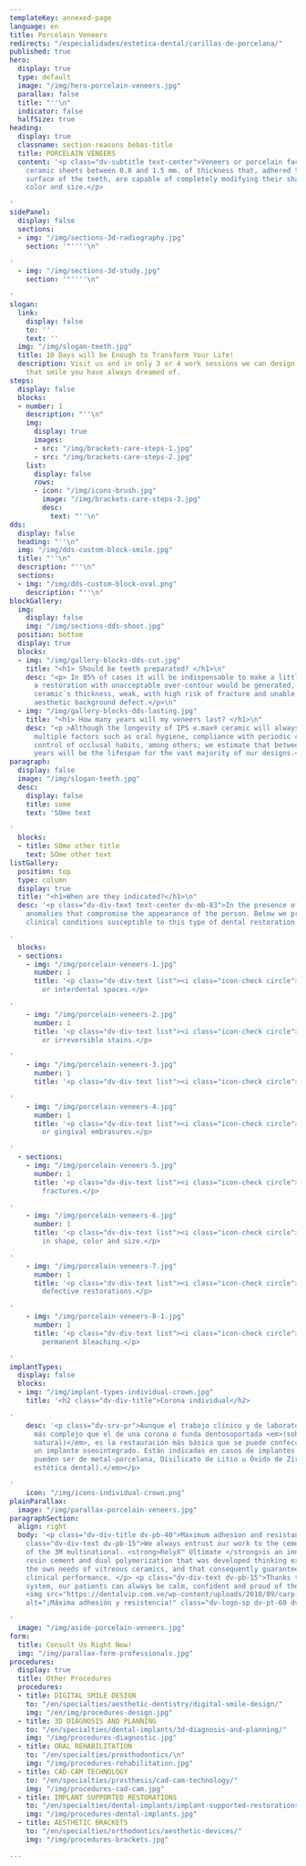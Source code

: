 ```yaml
---
templateKey: annexed-page
language: en
title: Porcelain Veneers
redirects: "/especialidades/estetica-dental/carillas-de-porcelana/"
published: true
hero:
  display: true
  type: default
  image: "/img/hero-porcelain-veneers.jpg"
  parallax: false
  title: "''\n"
  indicator: false
  halfSize: true
heading:
  display: true
  classname: section-reasons bebas-title
  title: PORCELAIN VENEERS
  content: '<p class="dv-subtitle text-center">Veneers or porcelain facets are thin
    ceramic sheets between 0.8 and 1.5 mm. of thickness that, adhered to the front
    surface of the teeth, are capable of completely modifying their shape, texture,
    color and size.</p>

'
sidePanel:
  display: false
  sections:
  - img: "/img/sections-3d-radiography.jpg"
    section: '"''''\n"

'
  - img: "/img/sections-3d-study.jpg"
    section: '"''''\n"

'
slogan:
  link:
    display: false
    to: ''
    text: ''
  img: "/img/slogan-teeth.jpg"
  title: 10 Days will be Enough to Transform Your Life!
  description: Visit us and in only 3 or 4 work sessions we can design and create
    that smile you have always dreamed of.
steps:
  display: false
  blocks:
  - number: 1
    description: "''\n"
    img:
      display: true
      images:
      - src: "/img/brackets-care-steps-1.jpg"
      - src: "/img/brackets-care-steps-2.jpg"
    list:
      display: false
      rows:
      - icon: "/img/icons-brush.jpg"
        image: "/img/brackets-care-steps-3.jpg"
        desc:
          text: "''\n"
dds:
  display: false
  heading: "''\n"
  img: "/img/dds-custom-block-smile.jpg"
  title: "''\n"
  description: "''\n"
  sections:
  - img: "/img/dds-custom-block-oval.png"
    description: "''\n"
blockGallery:
  img:
    display: false
    img: "/img/sections-dds-shoot.jpg"
  position: bottom
  display: true
  blocks:
  - img: "/img/gallery-blocks-dds-cut.jpg"
    title: "<h1> Should be teeth preparated? </h1>\n"
    desc: "<p> In 85% of cases it will be indispensable to make a little wear. Otherwise,
      a restoration with unacceptable over-contour would be generated, or with insufficient
      ceramic´s thickness, weak, with high risk of fracture and unable to mask the
      aesthetic background defect.</p>\n"
  - img: "/img/gallery-blocks-dds-lasting.jpg"
    title: "<h1> How many years will my veneers last? </h1>\n"
    desc: "<p >Although the longevity of IPS e.max® ceramic will always depend on
      multiple factors such as oral hygiene, compliance with periodic checkups and
      control of occlusal habits, among others; we estimate that between 10 and 15
      years will be the lifespan for the vast majority of our designs.</p>\n"
paragraph:
  display: false
  image: "/img/slogan-teeth.jpg"
  desc:
    display: false
    title: some
    text: 'SOme text

'
  blocks:
  - title: SOme other title
    text: SOme other text
listGallery:
  position: top
  type: column
  display: true
  title: "<h1>When are they indicated?</h1>\n"
  desc: '<p class="dv-div-text text-center dv-mb-83">In the presence of aesthetic
    anomalies that compromise the appearance of the person. Below we present various
    clinical conditions susceptible to this type of dental restoration:</p>

'
  blocks:
  - sections:
    - img: "/img/porcelain-veneers-1.jpg"
      number: 1
      title: '<p class="dv-div-text list"><i class="icon-check circle"></i>Diastemas
        or interdental spaces.</p>

'
    - img: "/img/porcelain-veneers-2.jpg"
      number: 1
      title: '<p class="dv-div-text list"><i class="icon-check circle"></i>Pigmentations
        or irreversible stains.</p>

'
    - img: "/img/porcelain-veneers-3.jpg"
      number: 1
      title: '<p class="dv-div-text list"><i class="icon-check circle"></i>Mild malpositions.</p>

'
    - img: "/img/porcelain-veneers-4.jpg"
      number: 1
      title: '<p class="dv-div-text list"><i class="icon-check circle"></i>Black triangles
        or gingival embrasures.</p>

'
  - sections:
    - img: "/img/porcelain-veneers-5.jpg"
      number: 1
      title: '<p class="dv-div-text list"><i class="icon-check circle"></i>Coronary
        fractures.</p>

'
    - img: "/img/porcelain-veneers-6.jpg"
      number: 1
      title: '<p class="dv-div-text list"><i class="icon-check circle"></i>Alterations
        in shape, color and size.</p>

'
    - img: "/img/porcelain-veneers-7.jpg"
      number: 1
      title: '<p class="dv-div-text list"><i class="icon-check circle"></i>Old or
        defective restorations.</p>

'
    - img: "/img/porcelain-veneers-8-1.jpg"
      number: 1
      title: '<p class="dv-div-text list"><i class="icon-check circle"></i>Need for
        permanent bleaching.</p>

'
implantTypes:
  display: false
  blocks:
  - img: "/img/implant-types-individual-crown.jpg"
    title: '<h2 class="dv-div-title">Corona individual</h2>

'
    desc: '<p class="dv-srv-pr">Aunque el trabajo clínico y de laboratorio es mucho
      más complejo que el de una corona o funda dentosoportada <em>(sobre un diente
      natural)</em>, es la restauración más básica que se puede confeccionar sobre
      un implante oseointegrado. Están indicadas en casos de implantes unitarios y
      pueden ser de metal-porcelana, Disilicato de Litio u Óxido de Zirconio <em>(alta
      estética dental).</em></p>

'
    icon: "/img/icons-individual-crown.png"
plainParallax:
  image: "/img/parallax-porcelain-veneers.jpg"
paragraphSection:
  align: right
  body: '<p class="dv-div-title dv-pb-40">Maximum adhesion and resistance!</p> <p
    class="dv-div-text dv-pb-15">We always entrust our work to the cementing agents
    of the 3M multinational. <strong>RelyX™ Ultimate </strong>is an innovative adhesive
    resin cement and dual polymerization that was developed thinking exclusively about
    the own needs of vitreous ceramics, and that consequently guarantees us an excellent
    clinical performance. </p> <p class="dv-div-text dv-pb-15">Thanks to this new
    system, our patients can always be calm, confident and proud of their new smile.</p>
    <img src="https://dentalvip.com.ve/wp-content/uploads/2018/09/carp-img13.jpg"
    alt="¡Máxima adhesión y resistencia!" class="dv-logo-sp dv-pt-60 dv-logo-brand-mobile">

'
  image: "/img/aside-porcelain-veneers.jpg"
form:
  title: Consult Us Right Now!
  img: "/img/parallax-form-professionals.jpg"
procedures:
  display: true
  title: Other Procedures
  procedures:
  - title: DIGITAL SMILE DESIGN
    to: "/en/specialties/aesthetic-dentistry/digital-smile-design/"
    img: "/en/img/procedures-design.jpg"
  - title: 3D DIAGNOSIS AND PLANNING
    to: "/en/specialties/dental-implants/3d-diagnosis-and-planning/"
    img: "/img/procedures-diagnostic.jpg"
  - title: ORAL REHABILITATION
    to: "/en/specialties/prosthodontics/\n"
    img: "/img/procedures-rehabilitation.jpg"
  - title: CAD-CAM TECHNOLOGY
    to: "/en/specialties/prosthesis/cad-cam-technology/"
    img: "/img/procedures-cad-cam.jpg"
  - title: IMPLANT SUPPORTED RESTORATIONS
    to: "/en/specialties/dental-implants/implant-supported-restorations/"
    img: "/img/procedures-dental-implants.jpg"
  - title: AESTHETIC BRACKETS
    to: "/en/specialties/orthodontics/aesthetic-devices/"
    img: "/img/procedures-brackets.jpg"

---
```

